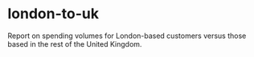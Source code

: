 # london-to-uk
Report on spending volumes for London-based customers versus those based in the rest of the United Kingdom.
